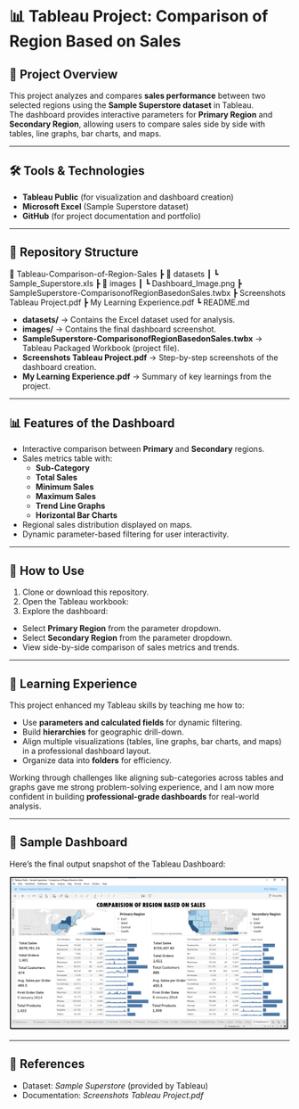 # 📊 Tableau Project: Comparison of Region Based on Sales

## 📌 Project Overview
This project analyzes and compares **sales performance** between two selected regions using the **Sample Superstore dataset** in Tableau.  
The dashboard provides interactive parameters for **Primary Region** and **Secondary Region**, allowing users to compare sales side by side with tables, line graphs, bar charts, and maps.

---

## 🛠️ Tools & Technologies
- **Tableau Public** (for visualization and dashboard creation)
- **Microsoft Excel** (Sample Superstore dataset)
- **GitHub** (for project documentation and portfolio)

---

## 📂 Repository Structure
📂 Tableau-Comparison-of-Region-Sales
┣ 📂 datasets
┃ ┗ Sample_Superstore.xls
┣ 📂 images
┃ ┗ Dashboard_Image.png
┣ SampleSuperstore-ComparisonofRegionBasedonSales.twbx
┣ Screenshots Tableau Project.pdf
┣ My Learning Experience.pdf
┗ README.md


- **datasets/** → Contains the Excel dataset used for analysis.  
- **images/** → Contains the final dashboard screenshot.  
- **SampleSuperstore-ComparisonofRegionBasedonSales.twbx** → Tableau Packaged Workbook (project file).  
- **Screenshots Tableau Project.pdf** → Step-by-step screenshots of the dashboard creation.  
- **My Learning Experience.pdf** → Summary of key learnings from the project.  

---

## 📊 Features of the Dashboard
- Interactive comparison between **Primary** and **Secondary** regions.  
- Sales metrics table with:
  - **Sub-Category**
  - **Total Sales**
  - **Minimum Sales**
  - **Maximum Sales**
  - **Trend Line Graphs**
  - **Horizontal Bar Charts**
- Regional sales distribution displayed on maps.  
- Dynamic parameter-based filtering for user interactivity.  

---

## 🚀 How to Use
1. Clone or download this repository.  
2. Open the Tableau workbook:  
3. Explore the dashboard:
- Select **Primary Region** from the parameter dropdown.  
- Select **Secondary Region** from the parameter dropdown.  
- View side-by-side comparison of sales metrics and trends.  

---

## 📝 Learning Experience
This project enhanced my Tableau skills by teaching me how to:  
- Use **parameters and calculated fields** for dynamic filtering.  
- Build **hierarchies** for geographic drill-down.  
- Align multiple visualizations (tables, line graphs, bar charts, and maps) in a professional dashboard layout.  
- Organize data into **folders** for efficiency.  

Working through challenges like aligning sub-categories across tables and graphs gave me strong problem-solving experience, and I am now more confident in building **professional-grade dashboards** for real-world analysis.

---

## 📸 Sample Dashboard
Here’s the final output snapshot of the Tableau Dashboard:

![Dashboard Output](images/Dashboard_Image.png)

---

## 📑 References
- Dataset: *Sample Superstore* (provided by Tableau)  
- Documentation: *Screenshots Tableau Project.pdf*  



